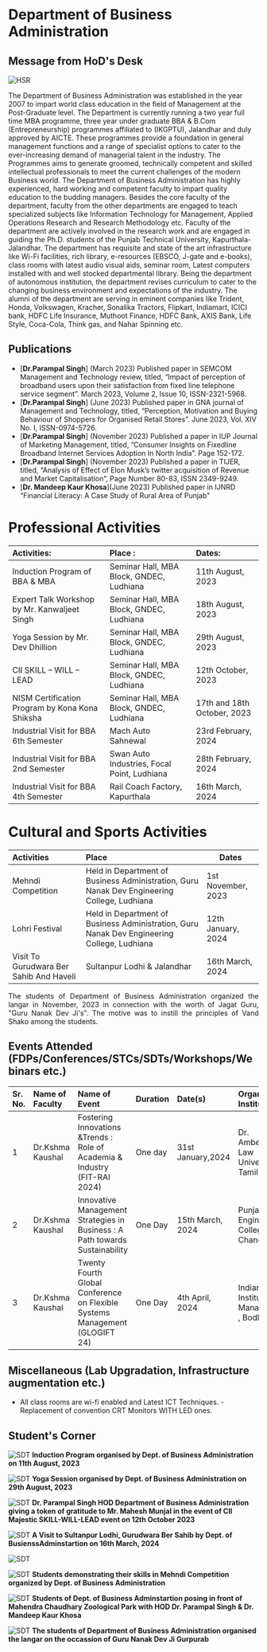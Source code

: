 # Department of Business Administration

## Message from HoD's Desk

![HSR](Images/Param.png)

<p align=justify>

The Department of Business Administration was established in the year 2007 to impart world class education in the field of Management at the Post-Graduate level. The Department is currently running a two year full time MBA programme, three year under graduate BBA & B.Com (Entrepreneurship) programmes affiliated to (IKGPTU), Jalandhar and duly approved by AICTE. These programmes provide a foundation in general management functions and a range of specialist options to cater to the ever-increasing demand of managerial talent in the industry. The Programmes aims to generate groomed, technically competent and skilled intellectual professionals to meet the current challenges of the modern Business world. The Department of Business Administration has highly experienced, hard working and competent faculty to impart quality education to the budding managers. Besides the core faculty of the department, faculty from the other departments are engaged to teach specialized subjects like Information Technology for Management, Applied Operations Research and Research Methodology etc. Faculty of the department are actively involved in the research work and are engaged in guiding the Ph.D. students of the Punjab Technical University, Kapurthala-Jalandhar. The department has requisite and state of the art infrastructure like Wi-Fi facilities, rich library, e-resources (EBSCO, J-gate and e-books), class rooms with latest audio visual aids, seminar room, Latest computers installed with and well stocked departmental library. Being the department of autonomous institution, the department revises curriculum to cater to the changing business environment and expectations of the industry. The alumni of the department are serving in eminent companies like Trident, Honda, Volkswagen, Kracher, Sonalika Tractors, Flipkart, Indiamart, ICICI bank, HDFC Life Insurance, Muthoot Finance, HDFC Bank, AXIS Bank, Life Style, Coca-Cola, Think gas, and Nahar Spinning etc.  
</p>



## Publications  

- [**Dr.Parampal Singh**] (March 2023) Published paper in SEMCOM Management and Technology review, titled, “Impact of perception of broadband users upon their satisfaction from fixed line telephone service segment”. March 2023, Volume 2, Issue 10, ISSN-2321-5968.
- [**Dr.Parampal Singh**] (June 2023) Published paper in GNA journal of Management and Technology, titled, “Perception, Motivation and Buying Behaviour of Shoppers for Organised Retail Stores”. June 2023, Vol. XIV No. I, ISSN-0974-5726.
- [**Dr.Parampal Singh**] (November 2023) Published a paper in IUP Journal of Marketing Management, titled, ”Consumer Insights on Fixedline Broadband Internet Services Adoption In North India”. Page 152-172.
- [**Dr.Parampal Singh**] (November 2023) Published a paper in TIJER, titled, “Analysis of Effect of Elon Musk’s twitter acquisition of Revenue and Market Capitalisation”, Page Number 80-83, ISSN 2349-9249.
- [**Dr. Mandeep Kaur Khosa**](June 2023) Published paper in IJNRD “Financial Literacy: A Case Study of Rural Area of Punjab”

# Professional Activities

|Activities:  | Place  :                                                                                           | Dates:                  |
|:------- |:------------------------------------------------------------------------------------------------------ |:------------------------------------ |
| Induction Program of BBA & MBA | Seminar Hall, MBA Block, GNDEC, Ludhiana | 11th August, 2023 |
| Expert Talk Workshop by Mr. Kanwaljeet Singh 	| Seminar Hall, MBA Block, GNDEC, Ludhiana	| 18th August, 2023 |
| Yoga Session by Mr. Dev Dhillion | Seminar Hall, MBA Block, GNDEC, Ludhiana |	29th August, 2023 |
| CII SKILL – WILL – LEAD | Seminar Hall, MBA Block, GNDEC, Ludhiana | 12th October, 2023 |
| NISM Certification Program by Kona Kona Shiksha | Seminar Hall, MBA Block, GNDEC, Ludhiana | 17th and 18th October, 2023 |
| Industrial Visit for BBA 6th Semester | Mach Auto Sahnewal | 23rd February, 2024  |
| Industrial Visit for BBA 2nd Semester | Swan Auto Industries, Focal Point, Ludhiana  | 28th February, 2024 |
| Industrial Visit for BBA 4th Semester | Rail Coach Factory, Kapurthala | 16th March, 2024 |

# Cultural and Sports Activities

| Activities |  Place |  Dates |
|:---------| :----------------------------------------------------------------------------------------------------|--------------|                          
| Mehndi Competition	|Held in Department of Business Administration, Guru Nanak Dev Engineering College, Ludhiana    | 	1st November, 2023   |
| Lohri Festival  | Held in Department of Business Administration, Guru Nanak Dev Engineering College, Ludhiana     |	12th January, 2024     |
| Visit To Gurudwara Ber Sahib And Haveli | Sultanpur Lodhi & Jalandhar	| 16th March, 2024       |

<P align=justify>
The students of Department of Business Administration organized the langar in November, 2023 in connection with the worth of Jagat Guru, "Guru Nanak Dev Ji's". The motive was to instill the principles of Vand Shako among the students.
</P>

## Events Attended (FDPs/Conferences/STCs/SDTs/Workshops/Webinars etc.)  


| Sr. No. | Name of Faculty   | Name of Event | Duration        | Date(s)              | Organizing Institute   |
|:------- |:----------------- |:--- |:--------------- |:-------------------- |:------------------------------ |
|  1       | Dr.Kshma Kaushal       | Fostering Innovations &Trends : Role of Academia & Industry (FIT-RAI 2024) | One day           | 31st January,2024  | Dr. Ambedkar Law University, Tamil Nadu |  
| 2       | Dr.Kshma Kaushal      | Innovative Management Strategies in Business : A Path towards Sustainability | One Day         | 15th March, 2024     | Punjab Engineering College, Chandigarh |         
| 3       | Dr.Kshma Kaushal      | Twenty Fourth Global Conference on Flexible Systems Management (GLOGIFT 24)   | One Day          | 4th April, 2024      | Indian Institute of Management , Bodh Gaya |                   


## Miscellaneous (Lab Upgradation, Infrastructure augmentation etc.)  

- All class rooms are wi-fi enabled and Latest ICT Techniques.
-Replacement of convention CRT Monitors WITH LED ones.

## Student's Corner  


![SDT](Images/InductionPic2023.jpeg)
**Induction Program organised by Dept. of Business Administration on 11th August, 2023**  


![SDT](Images/Yogapic2023.jpeg)
**Yoga Session organised by Dept. of Business Administration on 29th August, 2023**   


![SDT](Images/CIIPIC2023.jpeg)
**Dr. Parampal Singh HOD Department of Business Administration giving a token of gratitude to Mr. Mahesh Munjal in the event of CII Majestic SKILL-WILL-LEAD event on 12th October 2023**  


![SDT](Images/VISITTOGURUDWARABERSAHIB.png)
**A Visit to Sultanpur Lodhi, Gurudwara Ber Sahib by Dept. of BusienssAdminstartion on 16th March, 2024**   


![SDT](Images/MehndiCompetition1.jpeg)

![SDT](Images/Mehndi2.jpeg)
**Students demonstrating their skills in Mehndi Competition organized by Dept. of Business Administration**    


![SDT]( Images/ZoologicalPark.jpeg)
**Students of Dept. of Business Adminstartion posing in front of Mahendra Chaudhary Zoological Park with HOD Dr. Parampal Singh & Dr. Mandeep Kaur Khosa**   


![SDT](Images/Langar.jpeg)
**The students of Department of Business Administration organised the langar on the occassion of Guru Nanak Dev Ji Gurpurab**


